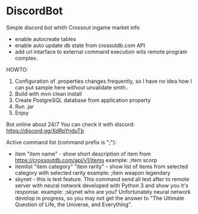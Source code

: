 # DiscordBot

Simple discord bot whith Crossout ingame market info

 - enable autocreate tables
 - enable auto update db state from crossutdb.com API
 - add url intarface to external command execution wits remote program complex.

HOWTO:

1. Configuration of .properties changes frequently, so I have no idea how I can put sample here without unvalidate smth..
2. Build with mvn clean install
3. Create PostgreSQL database from application property
4. Run .jar
5. Enjoy

Bot online about 24/7
You can check it with discord:
    https://discord.gg/XdRpYnduTb
    
Active command list (command prefix is ";"):
 
 - item "item name" - show short description of item from https://crossoutdb.com/api/v1/items
     example: ;item scorp
 - itemlist "item category" "item rarity" - show list of items from selected category with selected rarity
     example: ;item weapon legendary
 - skynet - this is test feature. This command send all text after to remote server with 
    neural network developed with Python 3 and show you it's response.
    example: ;skynet who are you?
    Unfortunately neural network develop in progress, so you may not get the answer to "The Ultimate Question of Life, the Universe, and Everything".
